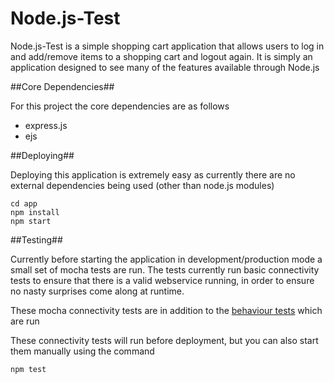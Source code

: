 Node.js-Test
============

Node.js-Test is a simple shopping cart application that allows users to log in and add/remove items to a shopping cart
and logout again. It is simply an application designed to see many of the features available through Node.js

##Core Dependencies##

For this project the core dependencies are as follows

- express.js
- ejs

##Deploying##

Deploying this application is extremely easy as currently there are no external dependencies being used
(other than node.js modules)

    cd app
    npm install
    npm start

##Testing##

Currently before starting the application in development/production mode a small set of mocha tests are run.
The tests currently run basic connectivity tests to ensure that there is a valid webservice running, in order to ensure
no nasty surprises come along at runtime.

These mocha connectivity tests are in addition to the [behaviour tests](https://github.com/AlanFoster/Node.js-Test/tree/master/test) which are run

These connectivity tests will run before deployment, but you can also start them manually using the command

    npm test
